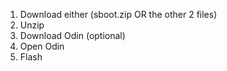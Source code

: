 1. Download either (sboot.zip OR the other 2 files)
2. Unzip
3. Download Odin (optional)
4. Open Odin
5. Flash
